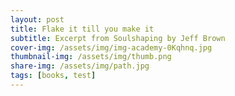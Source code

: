 ```yaml
---
layout: post
title: Flake it till you make it
subtitle: Excerpt from Soulshaping by Jeff Brown
cover-img: /assets/img/img-academy-0Kqhnq.jpg
thumbnail-img: /assets/img/thumb.png
share-img: /assets/img/path.jpg
tags: [books, test]
---
```


